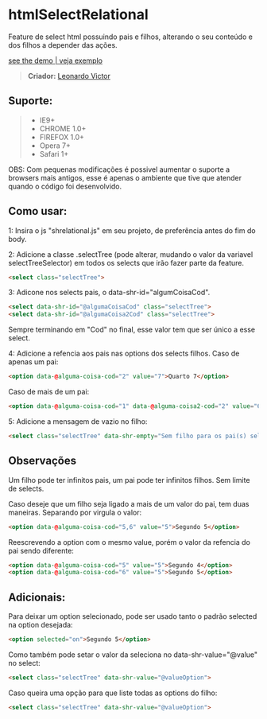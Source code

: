 # htmlSelectRelational
Feature de select html possuindo pais e filhos, alterando o seu conteúdo e dos filhos a depender das ações.

[see the demo | veja exemplo](http://leonardovff.github.io/htmlSelectTree/)
> **Criador:** [Leonardo Victor](https://twitter.com/leonardovff)

## Suporte: 
> - IE9+
> - CHROME 1.0+
> - FIREFOX 1.0+
> - Opera 7+
> - Safari 1+

OBS: Com pequenas modificações é possivel aumentar o suporte a browsers mais antigos, esse é apenas o ambiente que tive que atender quando o código foi desenvolvido.

## Como usar: 

1: Insira o js "shrelational.js" em seu projeto, de preferência antes do fim do body.

2: Adicione a classe .selectTree (pode alterar, mudando o valor da variavel selectTreeSelector) em todos os selects que irão fazer parte da feature.
```html
<select class="selectTree">
```

3: Adicone nos selects pais, o data-shr-id="algumCoisaCod". 

```html
<select data-shr-id="@algumaCoisaCod" class="selectTree">
<select data-shr-id="@algumaCoisa2Cod" class="selectTree">
```
Sempre terminando em "Cod" no final, esse valor tem que ser único a esse select.

4: Adicione a refencia aos pais nas options dos selects filhos.
Caso de apenas um pai:
```html
<option data-@alguma-coisa-cod="2" value="7">Quarto 7</option>
```

Caso de mais de um pai:
```html
<option data-@alguma-coisa-cod="1" data-@alguma-coisa2-cod="2" value="6">Quarto 6</option>
```

5: Adicione a mensagem de vazio no filho:
```html
<select class="selectTree" data-shr-empty="Sem filho para os pai(s) selecionados">
```

## Observações

Um filho pode ter infinitos pais, um pai pode ter infinitos filhos.
Sem limite de selects.

Caso deseje que um filho seja ligado a mais de um valor do pai, tem duas maneiras.
Separando por virgula o valor:
```html
<option data-@alguma-coisa-cod="5,6" value="5">Segundo 5</option>
```
Reescrevendo a option com o mesmo value, porém o valor da refencia do pai sendo diferente:
```html
<option data-@alguma-coisa-cod="5" value="5">Segundo 4</option>
<option data-@alguma-coisa-cod="6" value="5">Segundo 5</option>
```

## Adicionais:

Para deixar um option selecionado, pode ser usado tanto o padrão selected na option desejada:
```html
<option selected="on">Segundo 5</option>
```
Como também pode setar o valor da seleciona no data-shr-value="@value" no select:
```html
<select class="selectTree" data-shr-value="@valueOption">
```


Caso queira uma opção para que liste todas as options do filho:
```html
<select class="selectTree" data-shr-value="@valueOption">
```